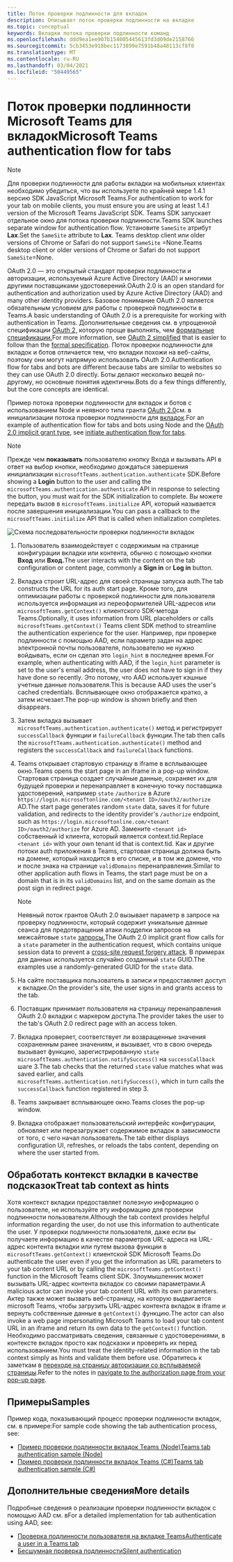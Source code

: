 ```yaml
---
title: Поток проверки подлинности для вкладок
description: Описывает поток проверки подлинности на вкладке
ms.topic: conceptual
keywords: Вкладки потока проверки подлинности команд
ms.openlocfilehash: ddd9ea1ee907b154005445613fd3d09de2158766
ms.sourcegitcommit: 5cb3453e918bec1173899e7591b48a48113cf8f0
ms.translationtype: MT
ms.contentlocale: ru-RU
ms.lasthandoff: 03/04/2021
ms.locfileid: "50449565"
---
```

# <a name="microsoft-teams-authentication-flow-for-tabs"></a><span data-ttu-id="393d0-104">Поток проверки подлинности Microsoft Teams для вкладок</span><span class="sxs-lookup"><span data-stu-id="393d0-104">Microsoft Teams authentication flow for tabs</span></span>

> [!NOTE]
> <span data-ttu-id="393d0-105">Для проверки подлинности для работы вкладки на мобильных клиентах необходимо убедиться, что вы используете по крайней мере 1.4.1 версию SDK JavaScript Microsoft Teams.</span><span class="sxs-lookup"><span data-stu-id="393d0-105">For authentication to work for your tab on mobile clients, you must ensure you are using at least 1.4.1 version of the Microsoft Teams JavaScript SDK.</span></span>
> <span data-ttu-id="393d0-106">Teams SDK запускает отдельное окно для потока проверки подлинности.</span><span class="sxs-lookup"><span data-stu-id="393d0-106">Teams SDK launches separate window for authentication flow.</span></span> <span data-ttu-id="393d0-107">Установите `SameSite` атрибут **Lax**.</span><span class="sxs-lookup"><span data-stu-id="393d0-107">Set the `SameSite` attribute to **Lax**.</span></span> <span data-ttu-id="393d0-108">Teams desktop client или older versions of Chrome or Safari do not support `SameSite` =None.</span><span class="sxs-lookup"><span data-stu-id="393d0-108">Teams desktop client or older versions of Chrome or Safari do not support `SameSite`=None.</span></span>

<span data-ttu-id="393d0-109">OAuth 2.0 — это открытый стандарт проверки подлинности и авторизации, используемый Azure Active Directory (AAD) и многими другими поставщиками удостоверений.</span><span class="sxs-lookup"><span data-stu-id="393d0-109">OAuth 2.0 is an open standard for authentication and authorization used by Azure Active Directory (AAD) and many other identity providers.</span></span> <span data-ttu-id="393d0-110">Базовое понимание OAuth 2.0 является обязательным условием для работы с проверкой подлинности в Teams.</span><span class="sxs-lookup"><span data-stu-id="393d0-110">A basic understanding of OAuth 2.0 is a prerequisite for working with authentication in Teams.</span></span> <span data-ttu-id="393d0-111">Дополнительные сведения см. в упрощенной спецификации [OAuth 2,](https://aaronparecki.com/oauth-2-simplified/) которую проще выполнять, чем [формальные спецификации.](https://oauth.net/2/)</span><span class="sxs-lookup"><span data-stu-id="393d0-111">For more information, see [OAuth 2 simplified](https://aaronparecki.com/oauth-2-simplified/) that is easier to follow than the [formal specification](https://oauth.net/2/).</span></span> <span data-ttu-id="393d0-112">Поток проверки подлинности для вкладок и ботов отличается тем, что вкладки похожи на веб-сайты, поэтому они могут напрямую использовать OAuth 2.0.</span><span class="sxs-lookup"><span data-stu-id="393d0-112">Authentication flow for tabs and bots are different because tabs are similar to websites so they can use OAuth 2.0 directly.</span></span> <span data-ttu-id="393d0-113">Боты делают несколько вещей по-другому, но основные понятия идентичны.</span><span class="sxs-lookup"><span data-stu-id="393d0-113">Bots do a few things differently, but the core concepts are identical.</span></span>

<span data-ttu-id="393d0-114">Пример потока проверки подлинности для вкладок и ботов с использованием Node и неявного типа гранта [OAuth 2.0](https://oauth.net/2/grant-types/implicit/)см. в инициализации потока проверки подлинности для [вкладок](~/tabs/how-to/authentication/auth-tab-aad.md#initiate-authentication-flow).</span><span class="sxs-lookup"><span data-stu-id="393d0-114">For an example of authentication flow for tabs and bots using Node and the [OAuth 2.0 implicit grant type](https://oauth.net/2/grant-types/implicit/), see [initiate authentication flow for tabs](~/tabs/how-to/authentication/auth-tab-aad.md#initiate-authentication-flow).</span></span>

> [!NOTE]
> <span data-ttu-id="393d0-115">Прежде чем **показывать** пользователю кнопку Входа и вызывать API в ответ на выбор кнопки, необходимо дождаться завершения инициализации `microsoftTeams.authentication.authenticate` SDK.</span><span class="sxs-lookup"><span data-stu-id="393d0-115">Before showing a **Login** button to the user and calling the `microsoftTeams.authentication.authenticate` API in response to selecting the button, you must wait for the SDK initialization to complete.</span></span> <span data-ttu-id="393d0-116">Вы можете передать вызов в `microsoftTeams.initialize` API, который называется после завершения инициализации.</span><span class="sxs-lookup"><span data-stu-id="393d0-116">You can pass a callback to the `microsoftTeams.initialize` API that is called when initialization completes.</span></span>

![Схема последовательности проверки подлинности вкладок](~/assets/images/authentication/tab_auth_sequence_diagram.png)

1. <span data-ttu-id="393d0-118">Пользователь взаимодействует с содержимым на странице конфигурации вкладки или контента, обычно с помощью кнопки **Вход** или **Вход.**</span><span class="sxs-lookup"><span data-stu-id="393d0-118">The user interacts with the content on the tab configuration or content page, commonly a **Sign in** or **Log in** button.</span></span>
2. <span data-ttu-id="393d0-119">Вкладка строит URL-адрес для своей страницы запуска auth.</span><span class="sxs-lookup"><span data-stu-id="393d0-119">The tab constructs the URL for its auth start page.</span></span> <span data-ttu-id="393d0-120">Кроме того, для оптимизации работы с проверкой подлинности для пользователя используется информация из переоформителей URL-адресов или `microsoftTeams.getContext()` клиентского SDK-метода Teams.</span><span class="sxs-lookup"><span data-stu-id="393d0-120">Optionally, it uses information from URL placeholders or calls `microsoftTeams.getContext()` Teams client SDK method to streamline the authentication experience for the user.</span></span> <span data-ttu-id="393d0-121">Например, при проверке подлинности с помощью AAD, если параметр задан на адрес электронной почты пользователя, пользователю не нужно войдывать, если он сделал это `login_hint` в последнее время.</span><span class="sxs-lookup"><span data-stu-id="393d0-121">For example, when authenticating with AAD, if the `login_hint` parameter is set to the user's email address, the user does not have to sign in if they have done so recently.</span></span> <span data-ttu-id="393d0-122">Это потому, что AAD использует кэшные учетные данные пользователя.</span><span class="sxs-lookup"><span data-stu-id="393d0-122">This is because AAD uses the user's cached credentials.</span></span> <span data-ttu-id="393d0-123">Всплывающее окно отображается кратко, а затем исчезает.</span><span class="sxs-lookup"><span data-stu-id="393d0-123">The pop-up window is shown briefly and then disappears.</span></span>
3. <span data-ttu-id="393d0-124">Затем вкладка вызывает `microsoftTeams.authentication.authenticate()` метод и регистрирует `successCallback` функции и `failureCallback` функции.</span><span class="sxs-lookup"><span data-stu-id="393d0-124">The tab then calls the `microsoftTeams.authentication.authenticate()` method and registers the `successCallback` and `failureCallback` functions.</span></span>
4. <span data-ttu-id="393d0-125">Teams открывает стартовую страницу в iframe в всплывающее окно.</span><span class="sxs-lookup"><span data-stu-id="393d0-125">Teams opens the start page in an iframe in a pop-up window.</span></span> <span data-ttu-id="393d0-126">Стартовая страница создает случайные данные, сохраняет их для будущей проверки и перенаправляет в конечную точку поставщика удостоверений, например `state` `/authorize` в Azure `https://login.microsoftonline.com/<tenant ID>/oauth2/authorize` AD.</span><span class="sxs-lookup"><span data-stu-id="393d0-126">The start page generates random `state` data, saves it for future validation, and redirects to the identity provider's `/authorize` endpoint, such as `https://login.microsoftonline.com/<tenant ID>/oauth2/authorize` for Azure AD.</span></span> <span data-ttu-id="393d0-127">Замените `<tenant id>` собственный id клиента, который является context.tid.</span><span class="sxs-lookup"><span data-stu-id="393d0-127">Replace `<tenant id>` with your own tenant id that is context.tid.</span></span>
<span data-ttu-id="393d0-128">Как и другие потоки auth приложения в Teams, стартовая страница должна быть на домене, который находится в его списке, и в том же домене, что и после знака на странице `validDomains` перенаправления.</span><span class="sxs-lookup"><span data-stu-id="393d0-128">Similar to other application auth flows in Teams, the start page must be on a domain that is in its `validDomains` list, and on the same domain as the post sign in redirect page.</span></span>

    > [!NOTE]
    > <span data-ttu-id="393d0-129">Неявный поток грантов OAuth 2.0 вызывает параметр в запросе на проверку подлинности, который содержит уникальные данные сеанса для предотвращения атаки подделки запросов на межсайтовые `state` [запросы.](https://en.wikipedia.org/wiki/Cross-site_request_forgery)</span><span class="sxs-lookup"><span data-stu-id="393d0-129">The OAuth 2.0 implicit grant flow calls for a `state` parameter in the authentication request, which contains unique session data to prevent a [cross-site request forgery attack](https://en.wikipedia.org/wiki/Cross-site_request_forgery).</span></span> <span data-ttu-id="393d0-130">В примерах для данных используется случайно созданный `state` GUID.</span><span class="sxs-lookup"><span data-stu-id="393d0-130">The examples use a randomly-generated GUID for the `state` data.</span></span>

5. <span data-ttu-id="393d0-131">На сайте поставщика пользователь в записи и предоставляет доступ к вкладке.</span><span class="sxs-lookup"><span data-stu-id="393d0-131">On the provider's site, the user signs in and grants access to the tab.</span></span>
6. <span data-ttu-id="393d0-132">Поставщик принимает пользователя на страницу перенаправления OAuth 2.0 вкладки с маркером доступа.</span><span class="sxs-lookup"><span data-stu-id="393d0-132">The provider takes the user to the tab's OAuth 2.0 redirect page with an access token.</span></span>
7. <span data-ttu-id="393d0-133">Вкладка проверяет, соответствует ли возвращенные значения сохраненным ранее значениям, и вызывает, что в свою очередь вызывает функцию, зарегистрированную `state` `microsoftTeams.authentication.notifySuccess()` на `successCallback` шаге 3.</span><span class="sxs-lookup"><span data-stu-id="393d0-133">The tab checks that the returned `state` value matches what was saved earlier, and calls `microsoftTeams.authentication.notifySuccess()`, which in turn calls the `successCallback` function registered in step 3.</span></span>
8. <span data-ttu-id="393d0-134">Teams закрывает всплывающее окно.</span><span class="sxs-lookup"><span data-stu-id="393d0-134">Teams closes the pop-up window.</span></span>
9. <span data-ttu-id="393d0-135">Вкладка отображает пользовательский интерфейс конфигурации, обновляет или перезагружает содержимое вкладок в зависимости от того, с чего начал пользователь.</span><span class="sxs-lookup"><span data-stu-id="393d0-135">The tab either displays configuration UI, refreshes, or reloads the tabs content, depending on where the user started from.</span></span>

## <a name="treat-tab-context-as-hints"></a><span data-ttu-id="393d0-136">Обработать контекст вкладки в качестве подсказок</span><span class="sxs-lookup"><span data-stu-id="393d0-136">Treat tab context as hints</span></span>

<span data-ttu-id="393d0-137">Хотя контекст вкладки предоставляет полезную информацию о пользователе, не используйте эту информацию для проверки подлинности пользователя.</span><span class="sxs-lookup"><span data-stu-id="393d0-137">Although the tab context provides helpful information regarding the user, do not use this information to authenticate the user.</span></span> <span data-ttu-id="393d0-138">У проверки подлинности пользователя, даже если вы получаете информацию в качестве параметров URL-адреса на URL-адрес контента вкладки или путем вызова функции в `microsoftTeams.getContext()` клиентской SDK Microsoft Teams.</span><span class="sxs-lookup"><span data-stu-id="393d0-138">Do authenticate the user even if you get the information as URL parameters to your tab content URL or by calling the `microsoftTeams.getContext()` function in the Microsoft Teams client SDK.</span></span> <span data-ttu-id="393d0-139">Злоумышленник может вызывать URL-адрес контента вкладок со своими параметрами.</span><span class="sxs-lookup"><span data-stu-id="393d0-139">A malicious actor can invoke your tab content URL with its own parameters.</span></span> <span data-ttu-id="393d0-140">Актер также может вызвать веб-страницу, на которую выдвигается microsoft Teams, чтобы загрузить URL-адрес контента вкладок в iframe и вернуть собственные данные в `getContext()` функцию.</span><span class="sxs-lookup"><span data-stu-id="393d0-140">The actor can also invoke a web page impersonating Microsoft Teams to load your tab content URL in an iframe and return its own data to the `getContext()` function.</span></span> <span data-ttu-id="393d0-141">Необходимо рассматривать сведения, связанные с удостоверениями, в контексте вкладок просто как подсказки и проверять их перед использованием.</span><span class="sxs-lookup"><span data-stu-id="393d0-141">You must treat the identity-related information in the tab context simply as hints and validate them before use.</span></span> <span data-ttu-id="393d0-142">Обратитесь к заметкам в [переходе на страницу авторизации со всплываемой страницы](~/tabs/how-to/authentication/auth-tab-aad.md#navigate-to-the-authorization-page-from-your-popup-page).</span><span class="sxs-lookup"><span data-stu-id="393d0-142">Refer to the notes in [navigate to the authorization page from your pop-up page](~/tabs/how-to/authentication/auth-tab-aad.md#navigate-to-the-authorization-page-from-your-popup-page).</span></span>

## <a name="samples"></a><span data-ttu-id="393d0-143">Примеры</span><span class="sxs-lookup"><span data-stu-id="393d0-143">Samples</span></span>

<span data-ttu-id="393d0-144">Пример кода, показывающий процесс проверки подлинности вкладок, см. в примере:</span><span class="sxs-lookup"><span data-stu-id="393d0-144">For sample code showing the tab authentication process, see:</span></span>

* [<span data-ttu-id="393d0-145">Пример проверки подлинности вкладок Teams (Node)</span><span class="sxs-lookup"><span data-stu-id="393d0-145">Teams tab authentication sample (Node)</span></span>](https://github.com/OfficeDev/microsoft-teams-sample-complete-node)
* [<span data-ttu-id="393d0-146">Пример проверки подлинности вкладок Teams (C#)</span><span class="sxs-lookup"><span data-stu-id="393d0-146">Teams tab authentication sample (C#)</span></span>](https://github.com/OfficeDev/microsoft-teams-sample-complete-csharp)

## <a name="more-details"></a><span data-ttu-id="393d0-147">Дополнительные сведения</span><span class="sxs-lookup"><span data-stu-id="393d0-147">More details</span></span>

<span data-ttu-id="393d0-148">Подробные сведения о реализации проверки подлинности вкладок с помощью AAD см. в</span><span class="sxs-lookup"><span data-stu-id="393d0-148">For a detailed implementation for tab authentication using AAD, see:</span></span>

* [<span data-ttu-id="393d0-149">Проверка подлинности пользователя на вкладке Teams</span><span class="sxs-lookup"><span data-stu-id="393d0-149">Authenticate a user in a Teams tab</span></span>](~/tabs/how-to/authentication/auth-tab-AAD.md)
* [<span data-ttu-id="393d0-150">Бесшумная проверка подлинности</span><span class="sxs-lookup"><span data-stu-id="393d0-150">Silent authentication</span></span>](~/tabs/how-to/authentication/auth-silent-AAD.md)
